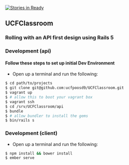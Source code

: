 [![Stories in Ready](https://badge.waffle.io/ucfpoosd9/UCFClassroom.png?label=ready&title=Ready)](https://waffle.io/ucfpoosd9/UCFClassroom)

## UCFClassroom 

### Rolling with an API first design using Rails 5 

### Development (api)

#### Follow these steps to set up initial Dev Environment

* Open up a terminal and run the following:

```sh
$ cd path/to/projects
$ git clone git@github.com:ucfpoosd9/UCFClassroom.git
$ vagrant up 
$ # allow this to boot your vagrant box
$ vagrant ssh
$ cd /srv/UCFClassroom/api
$ bundle
$ # allow bundler to install the gems
$ bin/rails s
```

### Development (client)

* Open up a terminal and run the following:

```sh
$ npm install && bower install
$ ember serve
```
